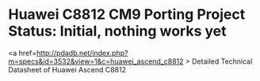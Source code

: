 Huawei C8812 CM9 Porting Project
Status: Initial, nothing works yet
============

<a href=http://pdadb.net/index.php?m=specs&id=3532&view=1&c=huawei_ascend_c8812 >
Detailed Technical Datasheet of Huawei Ascend C8812
 </a>
